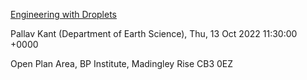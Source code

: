 [Engineering with Droplets](https://talks.cam.ac.uk/talk/index/183035)

Pallav Kant (Department of Earth Science), Thu, 13 Oct 2022 11:30:00 +0000

Open Plan Area, BP Institute, Madingley Rise CB3 0EZ
